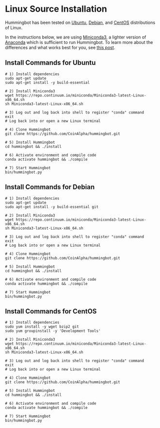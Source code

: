 # Linux Source Installation

Hummingbot has been tested on [Ubuntu](https://ubuntu.com/), [Debian](https://www.debian.org/), and [CentOS](https://www.centos.org/) distributions of Linux.

In the instructions below, we are using [Miniconda3](), a lighter version of [Anaconda]() which is sufficient to run Hummingbot.  To learn more about the differences and what works best for you, see [this post](http://deeplearning.lipingyang.org/2018/12/23/anaconda-vs-miniconda-vs-virtualenv/).

## Install Commands for Ubuntu

```
# 1) Install dependencies
sudo apt-get update
sudo apt-get install -y build-essential

# 2) Install Miniconda3
wget https://repo.continuum.io/miniconda/Miniconda3-latest-Linux-x86_64.sh
sh Miniconda3-latest-Linux-x86_64.sh

# 3) Log out and log back into shell to register "conda" command
exit
# Log back into or open a new Linux terminal

# 4) Clone Hummingbot
git clone https://github.com/CoinAlpha/hummingbot.git

# 5) Install Hummingbot
cd hummingbot && ./install

# 6) Activate environment and compile code
conda activate hummingbot && ./compile

# 7) Start Hummingbot
bin/hummingbot.py
```

## Install Commands for Debian

```
# 1) Install dependencies
sudo apt-get update
sudo apt-get install -y build-essential git

# 2) Install Miniconda3
wget https://repo.continuum.io/miniconda/Miniconda3-latest-Linux-x86_64.sh
sh Miniconda3-latest-Linux-x86_64.sh

# 3) Log out and log back into shell to register "conda" command
exit
# Log back into or open a new Linux terminal

# 4) Clone Hummingbot
git clone https://github.com/CoinAlpha/hummingbot.git

# 5) Install Hummingbot
cd hummingbot && ./install

# 6) Activate environment and compile code
conda activate hummingbot && ./compile

# 7) Start Hummingbot
bin/hummingbot.py
```

## Install Commands for CentOS

```
# 1) Install dependencies
sudo yum install -y wget bzip2 git
sudo yum groupinstall -y 'Development Tools'

# 2) Install Miniconda3
wget https://repo.continuum.io/miniconda/Miniconda3-latest-Linux-x86_64.sh
sh Miniconda3-latest-Linux-x86_64.sh

# 3) Log out and log back into shell to register "conda" command
exit
# Log back into or open a new Linux terminal

# 4) Clone Hummingbot
git clone https://github.com/CoinAlpha/hummingbot.git

# 5) Install Hummingbot
cd hummingbot && ./install

# 6) Activate environment and compile code
conda activate hummingbot && ./compile

# 7) Start Hummingbot
bin/hummingbot.py
```

